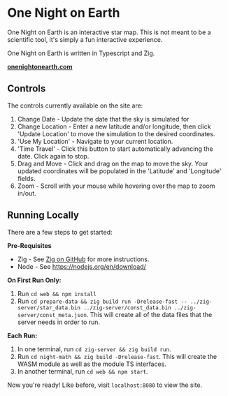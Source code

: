 # One Night on Earth

One Night on Earth is an interactive star map. This is not meant to be a scientific tool, it's simply a fun interactive experience.

One Night on Earth is written in Typescript and Zig.

[**onenightonearth.com**](https://onenightonearth.com)

## Controls

The controls currently available on the site are:

1. Change Date - Update the date that the sky is simulated for
2. Change Location - Enter a new latitude and/or longitude, then click 'Update Location' to move the simulation to the desired coordinates.
3. 'Use My Location' - Navigate to your current location.
4. 'Time Travel' - Click this button to start automatically advancing the date. Click again to stop.
5. Drag and Move - Click and drag on the map to move the sky. Your updated coordinates will be populated in the 'Latitude' and 'Longitude' fields.
6. Zoom - Scroll with your mouse while hovering over the map to zoom in/out.

## Running Locally

There are a few steps to get started:

**Pre-Requisites**

- Zig - See [Zig on GitHub](https://github.com/ziglang/zig) for more instructions.
- Node - See https://nodejs.org/en/download/

**On First Run Only:**

1. Run `cd web && npm install`
2. Run `cd prepare-data && zig build run -Drelease-fast -- ../zig-server/star_data.bin ../zig-server/const_data.bin ../zig-server/const_meta.json`. This will create all of the data files that the server needs in order to run.

**Each Run:**

1. In one terminal, run `cd zig-server && zig build run`.
2. Run `cd night-math && zig build -Drelease-fast`. This will create the WASM module as well as the module TS interfaces.
3. In another terminal, run `cd web && npm start`.

Now you're ready! Like before, visit `localhost:8080` to view the site.
